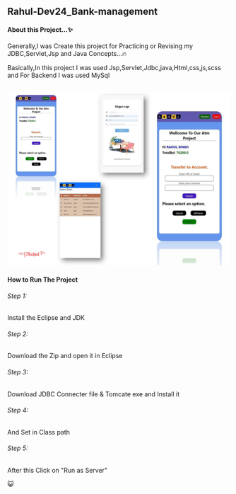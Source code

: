<h2>Rahul-Dev24_Bank-management</h2>

<h4>About this Project...✨</h4>
<p>Generally,I was Create this project for Practicing or Revising my JDBC,Servlet,Jsp and Java Concepts...🔥</p>
<p>Basically,In this project I was used Jsp,Servlet,Jdbc,java,Html,css,js,scss and For Backend I was used MySql</p><br>
<img src="src/main/webapp/images/IMG_20231102_080722.jpg"/>
<h4>How to Run The Project</h4>
<h6>Step 1:</h6><p>Install the Eclipse and JDK</p>
<h6>Step 2:</h6><p>Download the Zip and open it in Eclipse</p>
<h6>Step 3:</h6><p>Download JDBC Connecter file & Tomcate exe and Install it</p>
<h6>Step 4:</h6><p>And Set in Class path </p>
<h6>Step 5:</h6><p>After this Click on "Run as Server"</p>😺

